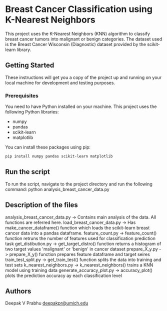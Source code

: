 # Breast Cancer Classification using K-Nearest Neighbors

This project uses the K-Nearest Neighbors (KNN) algorithm to classify breast cancer tumors into malignant or benign categories. The dataset used is the Breast Cancer Wisconsin (Diagnostic) dataset provided by the scikit-learn library.

## Getting Started

These instructions will get you a copy of the project up and running on your local machine for development and testing purposes.

### Prerequisites

You need to have Python installed on your machine. This project uses the following Python libraries:

- numpy
- pandas
- scikit-learn
- matplotlib

You can install these packages using pip:

``` bash
pip install numpy pandas scikit-learn matplotlib
```

## Run the script
To run the script, navigate to the project directory and run the following command:
python analysis_breast_cancer_data.py

## Description of the files
analysis_breast_cancer_data.py -> Contains main analysis of the data. All functions are referred here.
load_breast_cancer_data.py -> Has make_cancer_dataframe() function which loads the scikit-learn breast cancer data into a pandas dataframe.
feature_count.py -> feature_count() function retruns the number of features used for classification prediction task
get_distibution.py -> get_target_distro() function returns a histogram of two target values 'malignant' or 'benign' in cancer dataset
prepare_X_y.py -> prepare_X_y() function prepares feature dataframe and target seires
train_test_split.py -> get_train_test() function splits the data into training and test sets
k_nearest_neighbors.py -> k_nearest_neighbors() trains a KNN model using training data
generate_accuracy_plot.py -> accuracy_plot() plots the prediction accuracy ay each classification level

## Authors
Deepak V Prabhu
deepakpr@umich.edu